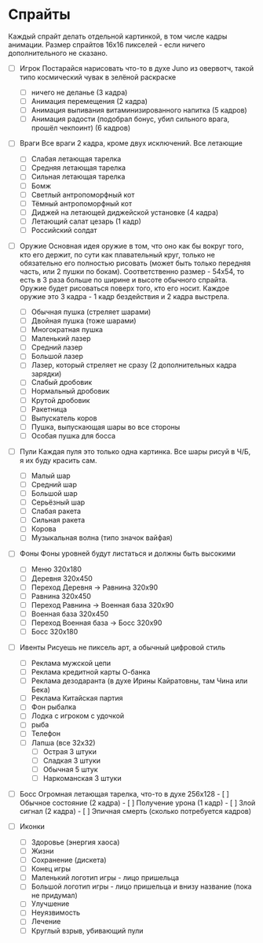 # Спрайты

Каждый спрайт делать отдельной картинкой, в том числе кадры анимации. Размер
спрайтов 16х16 пикселей - если ничего дополнительного не сказано.

- [ ] Игрок
      Постарайся нарисовать что-то в духе Juno из овервотч, такой типо
      космический чувак в зелёной раскраске
    - [ ] ничего не деланье (3 кадра)
    - [ ] Анимация перемещения (2 кадра)
    - [ ] Анимация выпивания витаминизированного напитка (5 кадров)
    - [ ] Анимация радости (подобрал бонус, убил сильного врага, прошёл чекпоинт) (6 кадров)

- [ ] Враги
      Все враги 2 кадра, кроме двух исключений. Все летающие
    - [ ] Слабая летающая тарелка
    - [ ] Средняя летающая тарелка
    - [ ] Сильная летающая тарелка
    - [ ] Бомж
    - [ ] Светлый антропоморфный кот
    - [ ] Тёмный антропоморфный кот
    - [ ] Диджей на летающей диджейской установке (4 кадра)
    - [ ] Летающий салат цезарь (1 кадр)
    - [ ] Российский солдат

- [ ] Оружие
      Основная идея оружие в том, что оно как бы вокруг того, кто его держит,
      по сути как плавательный круг, только не обязательно его полностью
      рисовать (может быть только передняя часть, или 2 пушки по бокам).
      Соответственно размер - 54х54, то есть в 3 раза больше по ширине и высоте
      обычного спрайта. Оружие будет рисоваться поверх того, кто его носит.
      Каждое оружие это 3 кадра - 1 кадр бездействия и 2 кадра выстрела.
    - [ ] Обычная пушка (стреляет шарами)
    - [ ] Двойная пушка (тоже шарами)
    - [ ] Многократная пушка
    - [ ] Маленький лазер
    - [ ] Средний лазер
    - [ ] Большой лазер
    - [ ] Лазер, который стреляет не сразу (2 дополнительных кадра зарядки)
    - [ ] Слабый дробовик
    - [ ] Нормальный дробовик
    - [ ] Крутой дробовик
    - [ ] Ракетница
    - [ ] Выпускатель коров
    - [ ] Пушка, выпускающая шары во все стороны
    - [ ] Особая пушка для босса

- [ ] Пули
      Каждая пуля это только одна картинка.
      Все шары рисуй в Ч/Б, я их буду красить сам.
    - [ ] Малый шар
    - [ ] Средний шар
    - [ ] Большой шар
    - [ ] Серьёзный шар
    - [ ] Слабая ракета
    - [ ] Сильная ракета
    - [ ] Корова
    - [ ] Музыкальная волна (типо значок вайфая)

- [ ] Фоны
      Фоны уровней будут листаться и должны быть высокими
    - [ ] Меню 320x180
    - [ ] Деревня 320x450
    - [ ] Переход Деревня -> Равнина 320x90
    - [ ] Равнина 320x450
    - [ ] Переход Равнина -> Военная база 320x90
    - [ ] Военная база 320x450
    - [ ] Переход Военная база -> Босс 320x90
    - [ ] Босс 320x180

- [ ] Ивенты
      Рисуешь не пиксель арт, а обычный цифровой стиль
    - [ ] Реклама мужской цепи
    - [ ] Реклама кредитной карты О-банка
    - [ ] Реклама дезодаранта (в духе Ирины Кайратовны, там Чина или Бека)
    - [ ] Реклама Китайская партия
    - [ ] Фон рыбалка
    - [ ] Лодка с игроком с удочкой
    - [ ] рыба
    - [ ] Телефон
    - [ ] Лапша (все 32х32)
        - [ ] Острая 3 штуки
        - [ ] Сладкая 3 штуки
        - [ ] Обычная 5 штук
        - [ ] Наркоманская 3 штуки

- [ ] Босс
      Огромная летающая тарелка, что-то в духе 256х128
      - [ ] Обычное состояние (2 кадра)
      - [ ] Получение урона (1 кадр)
      - [ ] Злой сигнал (2 кадра)
      - [ ] Эпичная смерть (сколько потребуется кадров)

- [ ] Иконки
    - [ ] Здоровье (энергия хаоса)
    - [ ] Жизни
    - [ ] Сохранение (дискета)
    - [ ] Конец игры
    - [ ] Маленький логотип игры - лицо пришельца
    - [ ] Большой логотип игры - лицо пришельца и внизу название (пока не придумал)
    - [ ] Улучшение
    - [ ] Неуязвимость
    - [ ] Лечение
    - [ ] Круглый взрыв, убивающий пули
